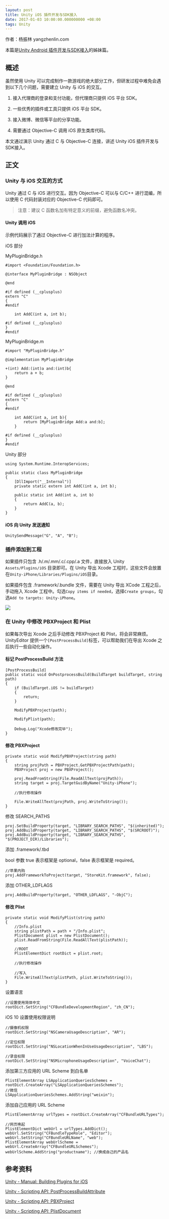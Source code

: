 ```yaml
---
layout: post
title: Unity iOS 插件开发与SDK接入
date: 2017-01-03 10:00:00.000000000 +08:00
tags: Unity
---
```


作者：杨振林 yangzhenlin.com

本篇是[Unity Android 插件开发与SDK接入](//yangzhenlin.com/unity-android-plugin/)的姊妹篇。

## 概述

虽然使用 Unity 可以完成制作一款游戏的绝大部分工作，但研发过程中难免会遇到以下几个问题，需要建立 Unity 与 iOS 的交互。

1. 接入代理商的登录和支付功能，但代理商只提供 iOS 平台 SDK。

2. 一些优秀的插件或工具只提供 iOS 平台 SDK。

3. 接入微博、微信等平台的分享功能。

4. 需要通过 Objective-C 调用 iOS 原生类库代码。

本文通过演示 Unity 通过 C 与 Objective-C 连接，讲述 Unity iOS 插件开发与SDK接入。

## 正文

### Unity 与 iOS 交互的方式

Unity 通过 C 与 iOS 进行交互。因为 Objective-C 可以与 C/C++ 进行混编，所以使用 C 代码封装对应的 Objective-C 代码即可。

> 注意：建议 C 函数名加有特定意义的前缀，避免函数名冲突。

#### Unity 调用 iOS

示例代码展示了通过 Objective-C 进行加法计算的程序。

iOS 部分

MyPluginBridge.h

```
#import <Foundation/Foundation.h>

@interface MyPluginBridge : NSObject

@end

#if defined (__cplusplus)
extern "C"
{
#endif
    
    int AddC(int a, int b);
    
#if defined (__cplusplus)
}
#endif
```

MyPluginBridge.m

```
#import "MyPluginBridge.h"

@implementation MyPluginBridge

+(int) Add:(int)a and:(int)b{
    return a + b;
}

@end

#if defined (__cplusplus)
extern "C"
{
#endif
    
    int AddC(int a, int b){
        return [MyPluginBridge Add:a and:b];
    }
    
#if defined (__cplusplus)
}
#endif
```

Unity 部分

```
using System.Runtime.InteropServices;

public static class MyPluginBridge
{
    [DllImport("__Internal")]
    private static extern int AddC(int a, int b);

    public static int Add(int a, int b)
    {
        return AddC(a, b);
    }
}
```

#### iOS 向 Unity 发送通知

```
UnitySendMessage("G", "A", "B");
```

### 插件添加到工程

如果插件只包含 .h/.m/.mm/.c/.cpp/.a 文件，直接放入 Unity `Assets/Plugins/iOS` 目录即可。在 Unity 导出 Xcode 工程时，这些文件会放置在`Unity-iPhone/Libraries/Plugins/iOS`目录。

如果插件包含 .framework/.bundle 文件，需要在 Unity 导出 XCode 工程之后，手动拖入 Xcode 工程中。勾选`Copy items if needed`，选择`Create groups`，勾选`Add to targets: Unity-iPhone`。

![](https://source.yangzhenlin.com/unity-ios-plugin/choose-options.png)

### 在 Unity 中修改 PBXProject 和 Plist

如果每次导出 Xcode 之后手动修改 PBXProject 和 Plist，将会非常麻烦。UnityEditor 提供一个`[PostProcessBuild]`标签，可以帮助我们在导出 Xcode 之后执行一些自动化操作。

#### 标记 PostProcessBuild 方法

```
[PostProcessBuild]
public static void OnPostprocessBuild(BuildTarget buildTarget, string path)
{
    if (BuildTarget.iOS != buildTarget)
    {
        return;
    }

    ModifyPBXProject(path);

    ModifyPlist(path);

    Debug.Log("Xcode修改完毕");
}
```

#### 修改 PBXProject

```
private static void ModifyPBXProject(string path)
{
    string projPath = PBXProject.GetPBXProjectPath(path);
    PBXProject proj = new PBXProject();

    proj.ReadFromString(File.ReadAllText(projPath));
    string target = proj.TargetGuidByName("Unity-iPhone");

    //执行修改操作

    File.WriteAllText(projPath, proj.WriteToString());
}
```

修改 SEARCH_PATHS

```
proj.SetBuildProperty(target, "LIBRARY_SEARCH_PATHS", "$(inherited)");
proj.AddBuildProperty(target, "LIBRARY_SEARCH_PATHS", "$(SRCROOT)");
proj.AddBuildProperty(target, "LIBRARY_SEARCH_PATHS", "$(PROJECT_DIR)/Libraries");
```

添加 .framework/.tbd

bool 参数 true 表示框架是 optional，false 表示框架是 required。

```
//苹果内购
proj.AddFrameworkToProject(target, "StoreKit.framework", false);
```

添加 OTHER_LDFLAGS

```
proj.AddBuildProperty(target, "OTHER_LDFLAGS", "-ObjC");
```

#### 修改 Plist

```
private static void ModifyPlist(string path)
{
    //Info.plist
    string plistPath = path + "/Info.plist";
    PlistDocument plist = new PlistDocument();
    plist.ReadFromString(File.ReadAllText(plistPath));

    //ROOT
    PlistElementDict rootDict = plist.root;

    //执行修改操作

    //写入
    File.WriteAllText(plistPath, plist.WriteToString());
}
```

设置语言

```
//设置使用简体中文
rootDict.SetString("CFBundleDevelopmentRegion", "zh_CN");
```

iOS 10 设置使用权限说明

```
//摄像机权限
rootDict.SetString("NSCameraUsageDescription", "AR");

//定位权限
rootDict.SetString("NSLocationWhenInUseUsageDescription", "LBS");

//录音权限
rootDict.SetString("NSMicrophoneUsageDescription", "VoiceChat");
```

添加第三方应用的 URL Scheme 到白名单

```
PlistElementArray LSApplicationQueriesSchemes = rootDict.CreateArray("LSApplicationQueriesSchemes");
//微信
LSApplicationQueriesSchemes.AddString("weixin");
```

添加自己应用的 URL Scheme

```
PlistElementArray urlTypes = rootDict.CreateArray("CFBundleURLTypes");

//网页唤起
PlistElementDict webUrl = urlTypes.AddDict();
webUrl.SetString("CFBundleTypeRole", "Editor");
webUrl.SetString("CFBundleURLName", "web");
PlistElementArray webUrlScheme = webUrl.CreateArray("CFBundleURLSchemes");
webUrlScheme.AddString("productname"); //换成自己的产品名
```

## 参考资料

[Unity - Manual: Building Plugins for iOS](https://docs.unity3d.com/Manual/PluginsForIOS.html)

[Unity - Scripting API: PostProcessBuildAttribute](https://docs.unity3d.com/ScriptReference/Callbacks.PostProcessBuildAttribute.html)

[Unity - Scripting API: PBXProject](https://docs.unity3d.com/ScriptReference/iOS.Xcode.PBXProject.html)

[Unity - Scripting API: PlistDocument](https://docs.unity3d.com/ScriptReference/iOS.Xcode.PlistDocument.html)
